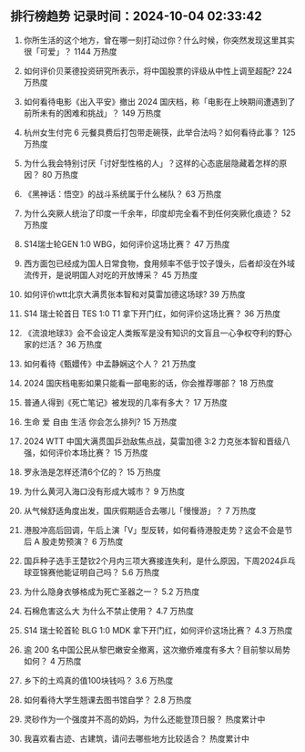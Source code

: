 
## 排行榜趋势 记录时间：2024-10-04 02:33:42
  
  1. 你所生活的这个地方，曾在哪一刻打动过你？什么时候，你突然发现这里其实很「可爱」？ 1144 万热度
    
  2. 如何评价贝莱德投资研究所表示，将中国股票的评级从中性上调至超配? 224 万热度
    
  3. 如何看待电影《出入平安》撤出 2024 国庆档，称「电影在上映期间遭遇到了前所未有的困难和挑战」？ 149 万热度
    
  4. 杭州女生付完 6 元餐具费后打包带走碗筷，此举合法吗？如何看待此事？ 125 万热度
    
  5. 为什么我会特别讨厌「讨好型性格的人」？这样的心态底层隐藏着怎样的原因？ 80 万热度
    
  6. 《黑神话：悟空》的战斗系统属于什么梯队？ 63 万热度
    
  7. 为什么突厥人统治了印度一千余年，印度却完全看不到任何突厥化痕迹？ 52 万热度
    
  8. S14瑞士轮GEN 1:0 WBG，如何评价这场比赛？ 47 万热度
    
  9. 西方面包已经成为国人日常食物，食用频率不低于饺子馒头，后者却没在外域流传开，是说明国人对吃的开放博采？ 45 万热度
    
  10. 如何评价wtt北京大满贯张本智和对莫雷加德这场球? 39 万热度
    
  11. S14 瑞士轮首日 TES 1:0 T1 拿下开门红，如何评价这场比赛？ 36 万热度
    
  12. 《流浪地球3》会不会设定人类叛军是没有知识的文盲且一心争权夺利的野心家的烂活？ 36 万热度
    
  13. 如何看待《甄嬛传》中孟静娴这个人？ 21 万热度
    
  14. 2024 国庆档电影如果只能看一部电影的话，你会推荐哪部？ 18 万热度
    
  15. 普通人得到《死亡笔记》被发现的几率有多大？ 17 万热度
    
  16. 生命 爱 自由 生活 你会怎么排列? 15 万热度
    
  17. 2024 WTT 中国大满贯国乒劲敌焦点战，莫雷加德 3:2 力克张本智和晋级八强，如何评价本场比赛？ 15 万热度
    
  18. 罗永浩是怎样还清6个亿的？ 15 万热度
    
  19. 为什么黄河入海口没有形成大城市？ 9 万热度
    
  20. 从气候舒适角度出发，国庆假期适合去哪儿「慢慢游」？ 7 万热度
    
  21. 港股冲高后回调，午后上演「V」型反转，如何看待港股走势？这会不会是节后 A 股走势预演？ 6 万热度
    
  22. 国乒种子选手王楚钦2个月内三项大赛接连失利，是什么原因，下周2024乒乓球亚锦赛他能证明自己吗？ 5.6 万热度
    
  23. 为什么隐身衣够格成为死亡圣器之一？ 5.2 万热度
    
  24. 石棉危害这么大 为什么不禁止使用？ 4.7 万热度
    
  25. S14 瑞士轮首轮 BLG 1:0 MDK 拿下开门红，如何评价这场比赛？ 4.3 万热度
    
  26. 逾 200 名中国公民从黎巴嫩安全撤离，这次撤侨难度有多大？目前黎以局势如何？ 4 万热度
    
  27. 乡下的土鸡真的值100块钱吗？ 3.6 万热度
    
  28. 如何看待大学生翘课去图书馆自学？ 2.8 万热度
    
  29. 灵砂作为一个强度并不高的奶妈，为什么还能登顶日服？ 热度累计中
    
  30. 我喜欢看古迹、古建筑，请问去哪些地方比较适合？ 热度累计中
    